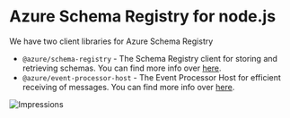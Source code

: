 # Azure Schema Registry for node.js

We have two client libraries for Azure Schema Registry

- `@azure/schema-registry` - The Schema Registry client for storing and retrieving schemas. You can find more info over [here](./schema-registry).
- `@azure/event-processor-host` - The Event Processor Host for efficient receiving of messages. You can find more info over [here](./schema-registry-avro).

![Impressions](https://azure-sdk-impressions.azurewebsites.net/api/impressions/azure-sdk-for-js%2Fsdk%2Fschemaregistry%2FREADME.png)
